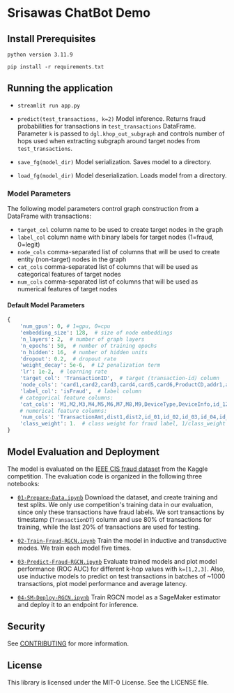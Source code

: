 # Srisawas ChatBot Demo 

## Install Prerequisites

`python version 3.11.9`

`pip install -r requirements.txt`

## Running the application

* `streamlit run app.py`


* `predict(test_transactions, k=2)` Model inference. Returns fraud probabilities
for transactions in `test_transactions` DataFrame. Parameter `k` is passed to
`dgl.khop_out_subgraph` and controls number of hops used when extracting subgraph
around target nodes from `test_transactions`.


* `save_fg(model_dir)` Model serialization. Saves model to a directory.
 

* `load_fg(model_dir)` Model deserialization. Loads model from a directory.

### Model Parameters

The following model parameters control graph construction from a DataFrame with transactions:

* `target_col` column name to be used to create target nodes in the graph
* `label_col` column name with binary labels for target nodes (1=fraud, 0=legit) 
* `node_cols` comma-separated list of columns that will be used to create entity (non-target) nodes in the graph
* `cat_cols` comma-separated list of columns that will be used as categorical features of target nodes
* `num_cols` comma-separated list of columns that will be used as numerical features of target nodes
 
#### Default Model Parameters
```python
{
    'num_gpus': 0, # 1=gpu, 0=cpu
    'embedding_size': 128,  # size of node embeddings
    'n_layers': 2,  # number of graph layers
    'n_epochs': 50,  # number of training epochs
    'n_hidden': 16,  # number of hidden units
    'dropout': 0.2,  # dropout rate
    'weight_decay': 5e-6,  # L2 penalization term
    'lr': 1e-2,  # learning rate
    'target_col': 'TransactionID',  # target (transaction-id) column
    'node_cols': 'card1,card2,card3,card4,card5,card6,ProductCD,addr1,addr2,P_emaildomain,R_emaildomain',  # columns to create nodes
    'label_col': 'isFraud',  # label column
    # categorical feature columns:
    'cat_cols': 'M1,M2,M3,M4,M5,M6,M7,M8,M9,DeviceType,DeviceInfo,id_12,id_13,id_14,id_15,id_16,id_17,id_18,id_19,id_20,id_21,id_22,id_23,id_24,id_25,id_26,id_27,id_28,id_29,id_30,id_31,id_32,id_33,id_34,id_35,id_36,id_37,id_38',
    # numerical feature columns:
    'num_cols': 'TransactionAmt,dist1,dist2,id_01,id_02,id_03,id_04,id_05,id_06,id_07,id_08,id_09,id_10,id_11,C1,C2,C3,C4,C5,C6,C7,C8,C9,C10,C11,C12,C13,C14,D1,D2,D3,D4,D5,D6,D7,D8,D9,D10,D11,D12,D13,D14,D15,V1,V2,V3,V4,V5,V6,V7,V8,V9,V10,V11,V12,V13,V14,V15,V16,V17,V18,V19,V20,V21,V22,V23,V24,V25,V26,V27,V28,V29,V30,V31,V32,V33,V34,V35,V36,V37,V38,V39,V40,V41,V42,V43,V44,V45,V46,V47,V48,V49,V50,V51,V52,V53,V54,V55,V56,V57,V58,V59,V60,V61,V62,V63,V64,V65,V66,V67,V68,V69,V70,V71,V72,V73,V74,V75,V76,V77,V78,V79,V80,V81,V82,V83,V84,V85,V86,V87,V88,V89,V90,V91,V92,V93,V94,V95,V96,V97,V98,V99,V100,V101,V102,V103,V104,V105,V106,V107,V108,V109,V110,V111,V112,V113,V114,V115,V116,V117,V118,V119,V120,V121,V122,V123,V124,V125,V126,V127,V128,V129,V130,V131,V132,V133,V134,V135,V136,V137,V138,V139,V140,V141,V142,V143,V144,V145,V146,V147,V148,V149,V150,V151,V152,V153,V154,V155,V156,V157,V158,V159,V160,V161,V162,V163,V164,V165,V166,V167,V168,V169,V170,V171,V172,V173,V174,V175,V176,V177,V178,V179,V180,V181,V182,V183,V184,V185,V186,V187,V188,V189,V190,V191,V192,V193,V194,V195,V196,V197,V198,V199,V200,V201,V202,V203,V204,V205,V206,V207,V208,V209,V210,V211,V212,V213,V214,V215,V216,V217,V218,V219,V220,V221,V222,V223,V224,V225,V226,V227,V228,V229,V230,V231,V232,V233,V234,V235,V236,V237,V238,V239,V240,V241,V242,V243,V244,V245,V246,V247,V248,V249,V250,V251,V252,V253,V254,V255,V256,V257,V258,V259,V260,V261,V262,V263,V264,V265,V266,V267,V268,V269,V270,V271,V272,V273,V274,V275,V276,V277,V278,V279,V280,V281,V282,V283,V284,V285,V286,V287,V288,V289,V290,V291,V292,V293,V294,V295,V296,V297,V298,V299,V300,V301,V302,V303,V304,V305,V306,V307,V308,V309,V310,V311,V312,V313,V314,V315,V316,V317,V318,V319,V320,V321,V322,V323,V324,V325,V326,V327,V328,V329,V330,V331,V332,V333,V334,V335,V336,V337,V338,V339',
    'class_weight': 1.  # class weight for fraud label, 1/class_weight will be used as weight for legit label
}
```



## Model Evaluation and Deployment

The model is evaluated on the 
[IEEE CIS fraud dataset](https://www.kaggle.com/c/ieee-fraud-detection/data) from
the Kaggle competition. The evaluation code is organized in the following three notebooks:

* [`01-Prepare-Data.ipynb`](01-Prepare-Data.ipynb) Download the dataset, and create training and test splits. 
We only use competition's training data in our evaluation, since only these transactions have fraud labels.
We sort transactions by timestamp (`TransactionDT`) column and use 80% of transactions for training, while
the last 20% of transactions are used for testing.


* [`02-Train-Fraud-RGCN.ipynb`](02-Train-Fraud-RGCN.ipynb) Train the model in inductive and transductive modes. We train each model five times.


* [`03-Predict-Fraud-RGCN.ipynb`](03-Predict-Fraud-RGCN.ipynb) Evaluate trained models and plot model performance (ROC AUC) for different 
k-hop values with `k=[1,2,3]`. Also, use inductive models to predict on test transactions in batches of ~1000 transactions,
plot model performance and average latency.

* [`04-SM-Deploy-RGCN.ipynb`](04-SM-Deploy-RGCN.ipynb) Train RGCN model as a SageMaker estimator and deploy it to an endpoint for inference. 

## Security

See [CONTRIBUTING](CONTRIBUTING.md#security-issue-notifications) for more information.

## License

This library is licensed under the MIT-0 License. See the LICENSE file.

